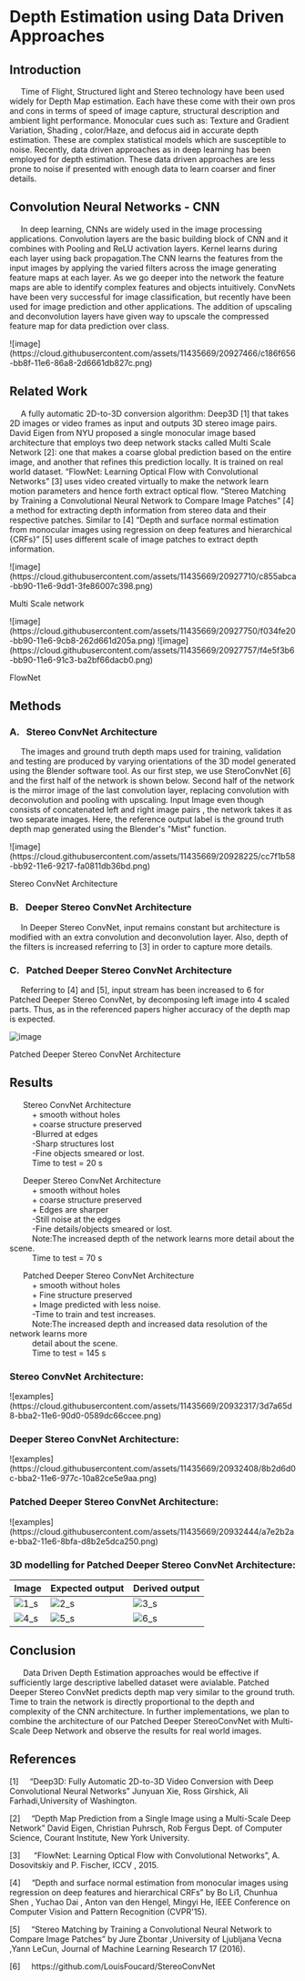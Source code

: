 <BODY>

<DIV id="id_1">
<H1> Depth Estimation using Data Driven Approaches</H1>
</DIV>
<DIV id="id_2_1">
<P class="p9 ft6"><H2> Introduction </H2></P>
<P class="p10 ft6">&nbsp;&nbsp;&nbsp;&nbsp;&nbsp;Time of Flight, Structured light and Stereo technology have been used widely for 
Depth Map estimation. Each have these come with their own pros and cons in terms of speed of image capture, structural description and 
ambient light performance. Monocular cues such as: Texture and Gradient Variation, Shading , color/Haze, and defocus aid in accurate 
depth estimation. These are complex statistical models which are susceptible to noise. Recently, data driven approaches as in deep learning 
has been employed for depth estimation. These data driven approaches are less prone to noise if presented with enough data to learn coarser
and finer details.
</P>
</DIV>
<DIV id="id_2_2">
<P class="p9 ft6"><H2> Convolution Neural Networks - CNN </H2></P>
<P class="p12 ft6">&nbsp;&nbsp;&nbsp;&nbsp;&nbsp;In deep learning, CNNs are widely used in the image processing applications. Convolution layers are the basic building block of CNN and it combines with Pooling and ReLU activation layers. Kernel learns during each layer using back propagation.The CNN learns the features from the input images by applying the varied filters across the image generating feature maps at each layer. As we go deeper into the network the feature maps are able to identify complex features and objects intuitively. ConvNets have been very successful for image classification, but recently have been used for image prediction and other applications. The addition of upscaling and deconvolution layers have given way to upscale the compressed feature map for data prediction over class.
</P>
</DIV>
![image](https://cloud.githubusercontent.com/assets/11435669/20927466/c186f656-bb8f-11e6-86a8-2d6661db827c.png)
<DIV id="id_2_3">
<P class="p14 ft6"><H2> Related Work </H2></P>
<P class="p15 ft6">&nbsp;&nbsp;&nbsp;&nbsp;&nbsp;A fully automatic 2D-to-3D conversion algorithm: Deep3D [1] that takes 2D images or video frames as input and outputs 3D stereo image pairs. David Eigen from NYU proposed a single monocular image based architecture that employs two deep network stacks 
called Multi Scale Network [2]: one that makes a coarse global prediction based on the entire image, and another that refines this prediction locally. It is trained on real world dataset. “FlowNet: Learning Optical Flow with Convolutional Networks” [3] uses video created virtually to make the network learn motion parameters and hence forth extract optical flow. “Stereo Matching by Training a Convolutional Neural Network to Compare Image Patches” [4] a method for extracting depth information from stereo data and their respective patches. Similar to [4] “Depth and surface normal estimation from monocular images using regression on deep features and hierarchical {CRFs}” [5] uses different scale of image patches to extract depth information. 
</P>
</DIV>
![image](https://cloud.githubusercontent.com/assets/11435669/20927710/c855abca-bb90-11e6-9dd1-3fe86007c398.png)
<P class="p15 ft6"> Multi Scale network </P>
![image](https://cloud.githubusercontent.com/assets/11435669/20927750/f034fe20-bb90-11e6-9cb8-262d661d205a.png)
![image](https://cloud.githubusercontent.com/assets/11435669/20927757/f4e5f3b6-bb90-11e6-91c3-ba2bf66dacb0.png)
<P class="p15 ft6"> FlowNet </P>
<DIV id="id_2_4">
<P class="p20 ft6"><H2> Methods </H2></P>
</DIV>

<DIV id="id_1_2">
<P class="p22 ft10"><SPAN class="ft10"><H3> A.&nbsp;&nbsp; Stereo ConvNet Architecture </H3></P>
<P class="p23 ft9">&nbsp;&nbsp;&nbsp;&nbsp;&nbsp;The images and ground truth depth maps used for training, validation and testing are produced by varying orientations of the 3D model generated using the Blender software tool. As our first step, we use SteroConvNet [6] and the first half of the network is shown below. Second half of the network is the mirror image of the last convolution layer, replacing convolution with deconvolution and pooling with upscaling. Input Image even though consists of concatenated left and right image pairs , the network takes it as two separate images. Here, the reference output label is the ground truth depth map generated using the Blender's "Mist" function. 
</P>
</DIV>
![image](https://cloud.githubusercontent.com/assets/11435669/20928225/cc7f1b58-bb92-11e6-9217-fa0811db36bd.png)
<P class="p15 ft6"> Stereo ConvNet Architecture </P>
<DIV id="id_1_3">
<P class="p80 ft10"><SPAN class="ft10"><H3> B.&nbsp;&nbsp; Deeper Stereo ConvNet Architecture </H3></P>
<P class="p79 ft24">&nbsp;&nbsp;&nbsp;&nbsp;&nbsp;In Deeper Stereo ConvNet, input remains constant but architecture is modified with an extra convolution and deconvolution layer. Also, depth of the filters is increased referring to [3] in order to capture more details.
</P>
</DIV>

<DIV id="id_1">
<P class="p80 ft10"><SPAN class="ft10"><H3> C.&nbsp;&nbsp; Patched Deeper Stereo ConvNet Architecture </H3></P>
<P class="p90 ft9">&nbsp;&nbsp;&nbsp;&nbsp;&nbsp;Referring to [4] and [5], input stream has been increased to 6 for Patched Deeper Stereo ConvNet, by decomposing left image into 4 scaled parts. Thus, as in the referenced papers higher accuracy of the depth map is expected. 
</P>
</DIV>

![image](https://cloud.githubusercontent.com/assets/11435669/20930304/f7fd45c2-bb9a-11e6-866e-be18af9e450b.png)
<P class="p15 ft6"> Patched Deeper Stereo ConvNet Architecture </P>
<DIV id="id_1">
<P class="p80 ft10"><SPAN class="ft10"><H2> Results </H2></P>
<P class="p117 ft9">&nbsp;&nbsp;&nbsp;&nbsp;&nbsp;
Stereo ConvNet Architecture
<br /> &nbsp;&nbsp;&nbsp;&nbsp;&nbsp;&nbsp;&nbsp;&nbsp;&nbsp;&nbsp;+ smooth without holes
<br /> &nbsp;&nbsp;&nbsp;&nbsp;&nbsp;&nbsp;&nbsp;&nbsp;&nbsp;&nbsp;+ coarse structure preserved
<br /> &nbsp;&nbsp;&nbsp;&nbsp;&nbsp;&nbsp;&nbsp;&nbsp;&nbsp;&nbsp;-Blurred at edges
<br /> &nbsp;&nbsp;&nbsp;&nbsp;&nbsp;&nbsp;&nbsp;&nbsp;&nbsp;&nbsp;-Sharp structures lost
<br /> &nbsp;&nbsp;&nbsp;&nbsp;&nbsp;&nbsp;&nbsp;&nbsp;&nbsp;&nbsp;-Fine objects smeared or lost.
<br /> &nbsp;&nbsp;&nbsp;&nbsp;&nbsp;&nbsp;&nbsp;&nbsp;&nbsp;&nbsp;Time to test = 20 s
</P>
</DIV>

<DIV id="id_1">
<P class="p117 ft9">&nbsp;&nbsp;&nbsp;&nbsp;&nbsp;
Deeper Stereo ConvNet Architecture
<br /> &nbsp;&nbsp;&nbsp;&nbsp;&nbsp;&nbsp;&nbsp;&nbsp;&nbsp;&nbsp;+ smooth without holes
<br /> &nbsp;&nbsp;&nbsp;&nbsp;&nbsp;&nbsp;&nbsp;&nbsp;&nbsp;&nbsp;+ coarse structure preserved
<br /> &nbsp;&nbsp;&nbsp;&nbsp;&nbsp;&nbsp;&nbsp;&nbsp;&nbsp;&nbsp;+ Edges are sharper
<br /> &nbsp;&nbsp;&nbsp;&nbsp;&nbsp;&nbsp;&nbsp;&nbsp;&nbsp;&nbsp;-Still noise at the edges
<br /> &nbsp;&nbsp;&nbsp;&nbsp;&nbsp;&nbsp;&nbsp;&nbsp;&nbsp;&nbsp;-Fine details/objects smeared or lost.
<br /> &nbsp;&nbsp;&nbsp;&nbsp;&nbsp;&nbsp;&nbsp;&nbsp;&nbsp;&nbsp;Note:The increased depth of the network learns more detail about the scene.
<br /> &nbsp;&nbsp;&nbsp;&nbsp;&nbsp;&nbsp;&nbsp;&nbsp;&nbsp;&nbsp;Time to test = 70 s
</P>
</DIV>

<DIV id="id_1">
<P class="p117 ft9">&nbsp;&nbsp;&nbsp;&nbsp;&nbsp;
Patched Deeper Stereo ConvNet Architecture
<br /> &nbsp;&nbsp;&nbsp;&nbsp;&nbsp;&nbsp;&nbsp;&nbsp;&nbsp;&nbsp;+ smooth without holes
<br /> &nbsp;&nbsp;&nbsp;&nbsp;&nbsp;&nbsp;&nbsp;&nbsp;&nbsp;&nbsp;+ Fine structure preserved
<br /> &nbsp;&nbsp;&nbsp;&nbsp;&nbsp;&nbsp;&nbsp;&nbsp;&nbsp;&nbsp;+ Image predicted with less noise. 
<br /> &nbsp;&nbsp;&nbsp;&nbsp;&nbsp;&nbsp;&nbsp;&nbsp;&nbsp;&nbsp;-Time to train and test increases.
<br /> &nbsp;&nbsp;&nbsp;&nbsp;&nbsp;&nbsp;&nbsp;&nbsp;&nbsp;&nbsp;Note:The increased depth and increased data resolution of the network learns more <br /> &nbsp;&nbsp;&nbsp;&nbsp;&nbsp;&nbsp;&nbsp;&nbsp;&nbsp;&nbsp;detail about the scene.
<br /> &nbsp;&nbsp;&nbsp;&nbsp;&nbsp;&nbsp;&nbsp;&nbsp;&nbsp;&nbsp;Time to test = 145 s
</P>
</DIV>

<P class="p15 ft6"><H3> Stereo ConvNet Architecture: </H3></P>
![examples](https://cloud.githubusercontent.com/assets/11435669/20932317/3d7a65d8-bba2-11e6-90d0-0589dc66ccee.png)
<P class="p15 ft6"><H3> Deeper Stereo ConvNet Architecture: </H3></P>
![examples](https://cloud.githubusercontent.com/assets/11435669/20932408/8b2d6d0c-bba2-11e6-977c-10a82ce5e9aa.png)
<P class="p15 ft6"><H3> Patched Deeper Stereo ConvNet Architecture: </H3></P>
![examples](https://cloud.githubusercontent.com/assets/11435669/20932444/a7e2b2ae-bba2-11e6-8bfa-d8b2e5dca250.png)

<P class="p15 ft6"> <H3> 3D modelling for Patched Deeper Stereo ConvNet Architecture: </H3> </P>

| Image | Expected output | Derived output |
| ------------- | ------------- | ------------- |
| ![1_s](https://cloud.githubusercontent.com/assets/11435669/20933414/f20f8d4a-bba5-11e6-98a3-849b483ea88f.PNG)  | ![2_s](https://cloud.githubusercontent.com/assets/11435669/20934331/bd2196ac-bba8-11e6-83c9-89f051d5d19f.gif)  | ![3_s](https://cloud.githubusercontent.com/assets/11435669/20934437/1e552ed4-bba9-11e6-932c-1a5c31ef9755.gif)  |
| ![4_s](https://cloud.githubusercontent.com/assets/11435669/20934176/396336e0-bba8-11e6-813f-490800551b6c.PNG)  | ![5_s](https://cloud.githubusercontent.com/assets/11435669/20934515/674ab582-bba9-11e6-998d-36f8ccffe2a2.gif) | ![6_s](https://cloud.githubusercontent.com/assets/11435669/20934002/c49369d4-bba7-11e6-9cbd-6be921976ee2.gif) |


<DIV id="id_1">
<P class="p80 ft10"><SPAN class="ft10"><H2> Conclusion </H2></P>
<P class="p131 ft9">&nbsp;&nbsp;&nbsp;&nbsp;&nbsp; Data Driven Depth Estimation approaches would be effective if sufficiently large descriptive labelled dataset were avialable. Patched Deeper Stereo ConvNet predicts depth map very similar to the ground truth. Time to train the network is directly proportional to the depth and complexity of the CNN architecture. In further implementations, we plan to combine the architecture of our Patched Deeper StereoConvNet with Multi-Scale Deep Network and observe the results for real world images.
</P>
</DIV>

<DIV id="id_1_2">
<P class="p80 ft10"><SPAN class="ft10"><H2> References </H2></P>
<P class="p136 ft59"><SPAN class="ft29">[1]&nbsp;&nbsp;&nbsp;&nbsp;&nbsp;</SPAN>“Deep3D: Fully Automatic 2D-to-3D Video Conversion with Deep Convolutional Neural Networks” Junyuan Xie, Ross Girshick, Ali Farhadi,University of Washington. </P>
<P class="p137 ft59"><SPAN class="ft29">[2]&nbsp;&nbsp;&nbsp;&nbsp;&nbsp;</SPAN>“Depth Map Prediction from a Single Image using a Multi-Scale Deep Network” David Eigen, Christian Puhrsch, Rob Fergus Dept. of Computer Science, Courant Institute, New York University.</P>
<P class="p138 ft59"><SPAN class="ft29">[3]&nbsp;&nbsp;&nbsp;&nbsp;&nbsp;</SPAN> “FlowNet: Learning Optical Flow with Convolutional Networks”, A. Dosovitskiy and P. Fischer, ICCV , 2015.</P>
<P class="p139 ft29"><SPAN class="ft60">[4]&nbsp;&nbsp;&nbsp;&nbsp;&nbsp;</SPAN>“Depth and surface normal estimation from monocular images using regression on deep features and hierarchical CRFs” by Bo Li1, Chunhua Shen , Yuchao Dai , Anton van den Hengel, Mingyi He, IEEE Conference on Computer Vision and Pattern Recognition (CVPR'15). </P>
<P class="p136 ft63"><SPAN class="ft29">[5]&nbsp;&nbsp;&nbsp;&nbsp;&nbsp;</SPAN>“Stereo Matching by Training a Convolutional Neural Network to Compare Image Patches” by Jure Zbontar ,University of Ljubljana Vecna ,Yann LeCun, Journal of Machine Learning Research 17 (2016).</P>
<P class="p136 ft59"><SPAN class="ft29">[6]&nbsp;&nbsp;&nbsp;&nbsp;&nbsp;</SPAN>https://github.com/LouisFoucard/StereoConvNet </P>
</DIV>
</BODY>
</HTML>
